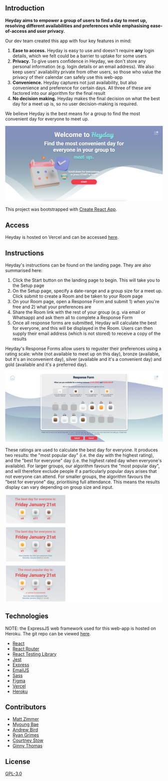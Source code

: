 ## Introduction

**Heyday aims to empower a group of users to find a day to meet up, resolving different availabilities and preferences while emphasising ease-of-access and user privacy.**

Our dev team created this app with four key features in mind:

1. **Ease to access.** Heyday is easy to use and doesn't require **any** login details, which we felt could be a barrier to uptake for some users
2. **Privacy.** To give users confidence in Heyday, we don't store any personal information (e.g. login details or an email address). We also keep users' availability private from other users, so those who value the privacy of their calendar can safely use this web-app
3. **Convenience.** Heyday captures not just availability, but also convenience and preference for certain days. All three of these are factored into our algorithm for the final result
4. **No decision making.** Heyday makes the final decision on what the best day for a meet up is, so no user decision-making is required.

We believe Heyday is the best means for a group to find the most convenient day for everyone to meet up.

[![Heyday](./media/heydayScreenshot.png)](https://heyday.vercel.app/)

This project was bootstrapped with [Create React App](https://github.com/facebook/create-react-app).

## Access

Heyday is hosted on Vercel and can be accessed [here](https://heyday.vercel.app/).

## Instructions

Heyday's instructions can be found on the landing page. They are also summarised here:

1. Click the Start button on the landing page to begin. This will take you to the Setup page
2. On the Setup page, specify a date-range and a group size for a meet up. Click submit to create a Room and be taken to your Room page
3. On your Room page, open a Response Form and submit 1) when you're free and 2) what your preferences are
4. Share the Room link with the rest of your group (e.g. via email or Whatsapp) and ask them all to complete a Response Form
5. Once all response forms are submitted, Heyday will calculate the best for everyone, and this will be displayed in the Room. Users can then supply their email address (which is not stored) to receive a copy of the results

Heyday's Response Forms allow users to reguster their preferences using a rating scale: white (not available to meet up on this day), bronze (available, but it's an inconvenient day), silver (available and it's a convenient day) and gold (available and it's a preferred day).

![Heyday Response Form](./media/heydayResponseForm.png)

These ratings are used to calculate the best day for everyone. It produces two results: the "most popular day" (i.e. the day with the highest rating), and the "best for everyone" day (i.e. the highest rated day when everyone's available). For larger groups, our algorithm favours the "most popular day", and will therefore exclude people if a particularly popular days arises that not everyone can attend. For smaller groups, the algorithm favours the "best for everyone" day, prioritising full attendance. This means the results display can vary depending on group size and input.

![Heyday Results](./media/heydayResults.png)

## Technologies

NOTE: the ExpressJS web framework used for this web-app is hosted on Heroku. The git repo can be viewed [here](https://github.com/Zimmja/Anon-Express).

- [React](https://reactjs.org/)
- [React Router](https://reactrouter.com/)
- [React Testing Library](https://testing-library.com/)
- [Jest](https://jestjs.io/)
- [Express](https://expressjs.com/)
- [EmailJS](https://www.emailjs.com/?src=email-footer)
- [Sass](https://sass-lang.com/)
- [Figma](https://www.figma.com/)
- [Vercel](https://vercel.com/about)
- [Heroku](https://www.heroku.com/about)

## Contributors

- [Matt Zimmer](https://github.com/Zimmja)
- [Myoung Bae](https://github.com/mhbae-dev)
- [Andrew Bird](https://github.com/AndyBird88)
- [Ryan Grimes](https://github.com/RPGrimes)
- [Courtney Stow](https://github.com/Court534)
- [Ginny Thomas](https://github.com/ginnyamazed)

## License

[GPL-3.0](https://choosealicense.com/licenses/gpl-3.0/)
